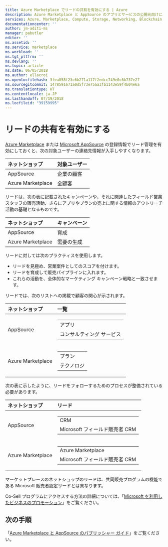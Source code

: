 ```yaml
---
title: Azure Marketplace でリードの共有を有効にする | Azure
description: Azure Marketplace と AppSource のアプリとサービスの公開元向けに、リードの共有を有効にする方法について説明します。
services: Azure, Marketplace, Compute, Storage, Networking, Blockchain, Security
documentationcenter: ''
author: jm-aditi-ms
manager: pabutler
editor: ''
ms.assetid: ''
ms.service: marketplace
ms.workload: ''
ms.tgt_pltfrm: ''
ms.devlang: ''
ms.topic: article
ms.date: 06/05/2018
ms.author: ellacroi
ms.openlocfilehash: 3fea858f23c6b271a117f2edcc749e0c6b737e27
ms.sourcegitcommit: 1478591671a0d5f73e75aa3fb1143e59f4b04e6a
ms.translationtype: HT
ms.contentlocale: ja-JP
ms.lasthandoff: 07/19/2018
ms.locfileid: "39159995"
---
```

# <a name="enable-lead-sharing"></a>リードの共有を有効にする
[Azure Marketplace](https://azuremarketplace.microsoft.com) または [Microsoft AppSource](https://appsource.microsoft.com) の登録情報でリード管理を有効にしておくと、次の対象ユーザーの連絡先情報が入手しやすくなります。

| ネットショップ | 対象ユーザー |
|:--- |:--- |
| AppSource | 企業の顧客 |
| Azure Marketplace | 全顧客 |

リードは、次の表に記載されたキャンペーンや、それに関連したフィールド営業スタッフの販売活動、さらにアプリやプランの売上に関する情報のアウトリーチ活動の基礎となるものです。

| ネットショップ | キャンペーン |
|:--- |:--- |
| AppSource | 育成 |
| Azure Marketplace | 需要の生成 |

リードに対しては次のプラクティスを使用します。
*   リードを見極め、営業案件としてのスコアを付けます。
*   リードを育成して販売パイプラインに入れます。
*   これらの活動を、全体的なマーケティング キャンペーン戦略と一致させます。

リードでは、次のリストへの掲載で顧客の関心が示されます。

| ネットショップ | 一覧 |
|:--- |:--- |
| AppSource | <table> <tr><td>アプリ</td></tr> <tr><td>コンサルティング サービス</td></tr> </table> |
| Azure Marketplace | <table> <tr><td>プラン</td></tr> <tr><td>テクノロジ</td></tr> </table> |

次の表に示したように、リードをフォローするためのプロセスが整備されている必要があります。

| ネットショップ | リード |
|:--- |:--- |
| AppSource | <table> <tr><td>CRM</td></tr> <tr><td>Microsoft フィールド販売者 CRM</td></tr> </table> |
| Azure Marketplace | <table> <tr><td>Azure Marketplace</td></tr> <tr><td>Microsoft フィールド販売者 CRM</td></tr> </table> |

マーケットプレースのネットショップのリードは、共同販売プログラムの機能である Microsoft 販売者認定リードとは異なります。

Co-Sell プログラムにアクセスする方法の詳細については、「[Microsoft を利用したビジネスのプロモーション](./promote-your-business-with-microsoft.md)」をご覧ください。

## <a name="next-steps"></a>次の手順
「[Azure Marketplace と AppSource のパブリッシャー ガイド](./marketplace-publishers-guide.md)」をご覧ください。
